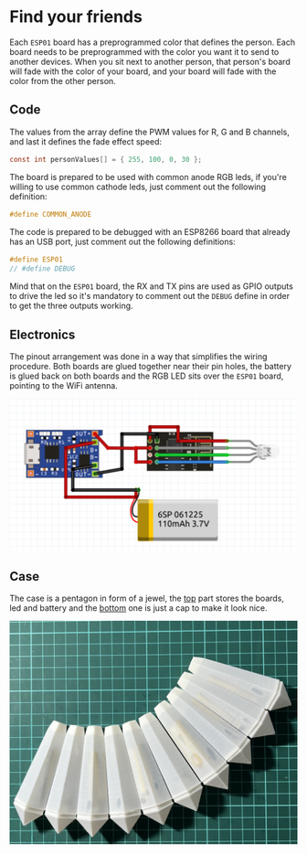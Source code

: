 # Find your friends

Each `ESP01` board has a preprogrammed color that defines the person. Each board needs to be preprogrammed with the color you want it to send to another devices. When you sit next to another person, that person's board will fade with the color of your board, and your board will fade with the color from the other person.


## Code
The values from the array define the PWM values for R, G and B channels, and last it defines the fade effect speed:

```c
const int personValues[] = { 255, 100, 0, 30 };
```

The board is prepared to be used with common anode RGB leds, if you're willing to use common cathode leds, just comment out the following definition:

```c
#define COMMON_ANODE
```

The code is prepared to be debugged with an ESP8266 board that already has an USB port, just comment out the following definitions:

```c
#define ESP01
// #define DEBUG
```
Mind that on the `ESP01` board, the RX and TX pins are used as GPIO outputs to drive the led so it's mandatory to comment out the `DEBUG` define in order to get the three outputs working.

## Electronics

The pinout arrangement was done in a way that simplifies the wiring procedure. Both boards are glued together near their pin holes, the battery is glued back on both boards and the RGB LED sits over the `ESP01` board, pointing to the WiFi antenna.

![Board schematic](schematic.png)

## Case

The case is a pentagon in form of a jewel, the [top](pendant-top.stl) part stores the boards, led and battery and the [bottom](pendant-bottom.stl) one is just a cap to make it look nice.

![Pendants](pendants.jpg)